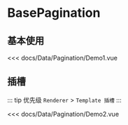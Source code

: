 # BasePagination

## 基本使用

<Demo1></Demo1>

<<< docs/Data/Pagination/Demo1.vue

## 插槽

::: tip 优先级
`Renderer` > `Template 插槽`
:::

<Demo2></Demo2>

<<< docs/Data/Pagination/Demo2.vue
<script setup>
import Demo1 from 'docs/Data/Pagination/Demo1.vue'
import Demo2 from 'docs/Data/Pagination/Demo2.vue'
</script>